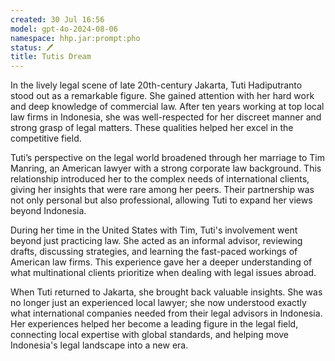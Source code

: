 ```yaml
---
created: 30 Jul 16:56
model: gpt-4o-2024-08-06
namespace: hhp.jar:prompt:pho
status: 🖊️
title: Tutis Dream
---
```


In the lively legal scene of late 20th-century Jakarta, Tuti Hadiputranto stood out as a remarkable figure. She gained attention with her hard work and deep knowledge of commercial law. After ten years working at top local law firms in Indonesia, she was well-respected for her discreet manner and strong grasp of legal matters. These qualities helped her excel in the competitive field.

Tuti’s perspective on the legal world broadened through her marriage to Tim Manring, an American lawyer with a strong corporate law background. This relationship introduced her to the complex needs of international clients, giving her insights that were rare among her peers. Their partnership was not only personal but also professional, allowing Tuti to expand her views beyond Indonesia.

During her time in the United States with Tim, Tuti's involvement went beyond just practicing law. She acted as an informal advisor, reviewing drafts, discussing strategies, and learning the fast-paced workings of American law firms. This experience gave her a deeper understanding of what multinational clients prioritize when dealing with legal issues abroad.

When Tuti returned to Jakarta, she brought back valuable insights. She was no longer just an experienced local lawyer; she now understood exactly what international companies needed from their legal advisors in Indonesia. Her experiences helped her become a leading figure in the legal field, connecting local expertise with global standards, and helping move Indonesia's legal landscape into a new era.